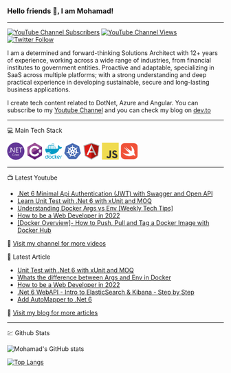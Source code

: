 ### Hello friends 👋, I am Mohamad!

---

[<img alt="YouTube Channel Subscribers" src="https://img.shields.io/youtube/channel/subscribers/UC9ao0wlk--d-bsjnCHBKDzA?style=social">](https://www.youtube.com/channel/UC9ao0wlk--d-bsjnCHBKDzA?sub_confirmation=1) [<img alt="YouTube Channel Views" src="https://img.shields.io/youtube/channel/views/UC9ao0wlk--d-bsjnCHBKDzA?style=social">](https://www.youtube.com/c/mohamadlawand) [<img alt="Twitter Follow" src="https://img.shields.io/twitter/follow/moe23?style=social">](https://twitter.com/Moe23)

I am a determined and forward-thinking Solutions Architect with 12+ years of experience, working across a wide range of industries, from financial institutes to government entities. Proactive and adaptable, specializing in SaaS across multiple platforms; with a strong understanding and deep practical experience in developing sustainable, secure and long-lasting business applications. 

I create tech content related to DotNet, Azure and Angular. You can subscribe to my [Youtube Channel](https://www.youtube.com/c/mohamadlawand) and you can check my blog on [dev.to](https://dev.to/moe23)

---
💻 Main Tech Stack

<img src="https://github.com/devicons/devicon/blob/master/icons/dotnetcore/dotnetcore-original.svg" alt="dotnet logo" width="40" height="40" /> <img src="https://github.com/devicons/devicon/blob/master/icons/csharp/csharp-original.svg" alt="csharp logo" width="40" height="40" /> <img src="https://github.com/devicons/devicon/blob/master/icons/docker/docker-plain-wordmark.svg" alt="csharp logo" width="40" height="40" /> <img src="https://github.com/devicons/devicon/blob/master/icons/kubernetes/kubernetes-plain.svg" alt="k8s logo" width="40" height="40" /> <img src="https://github.com/devicons/devicon/blob/master/icons/angularjs/angularjs-original.svg" alt="angular logo" width="40" height="40" /> <img src="https://github.com/devicons/devicon/blob/master/icons/javascript/javascript-original.svg" alt="JavaScript logo" width="40" height="40" /> <img src="https://github.com/devicons/devicon/blob/master/icons/swift/swift-original.svg" alt="swift logo" width="40" height="40" />

---
📺 Latest Youtube

<!-- YOUTUBE-VIDEOS-LIST:START -->
- [.Net 6 Minimal Api Authentication &lpar;JWT&rpar; with Swagger and Open API](https://www.youtube.com/watch?v=BH-xCMDpu6o)
- [Learn Unit Test with .Net 6 with xUnit and MOQ](https://www.youtube.com/watch?v=AW7ZcMOtwC8)
- [Understanding Docker Args vs Env [Weekly Tech Tips]](https://www.youtube.com/watch?v=MaoGm1rO_Qc)
- [How to be a Web Developer in 2022](https://www.youtube.com/watch?v=OXCO94ux3CU)
- [[Docker Overview]- How to Push, Pull and Tag a Docker Image with Docker Hub](https://www.youtube.com/watch?v=YgE1eOBh2Qc)
<!-- YOUTUBE-VIDEOS-LIST:END -->

🔗 [Visit my channel for more videos](https://www.youtube.com/c/mohamadlawand)

📖 Latest Article

<!-- BLOG-POST-LIST:START -->
- [Unit Test with .Net 6 with xUnit and MOQ](https://dev.to/moe23/learn-unit-test-with-net-6-with-xunit-and-moq-k9i)
- [Whats the difference between Args and Env in Docker](https://dev.to/moe23/whats-the-difference-between-args-and-env-in-docker-1d4c)
- [How to be a Web Developer in 2022](https://dev.to/moe23/how-to-be-a-web-developer-in-2022-3pge)
- [.Net 6 WebAPI - Intro to ElasticSearch &amp; Kibana  - Step by Step](https://dev.to/moe23/net-6-webapi-intro-to-elasticsearch-kibana-step-by-step-p9l)
- [Add AutoMapper to .Net 6](https://dev.to/moe23/add-automapper-to-net-6-3fdn)
<!-- BLOG-POST-LIST:END -->

🔗 [Visit my blog for more articles](https://dev.to/moe23)

---
💹 Github Stats

![Mohamad's GitHub stats](https://github-readme-stats.vercel.app/api?username=mohamadlawand087&show_icons=true&theme=radical)

[![Top Langs](https://github-readme-stats.vercel.app/api/top-langs/?username=mohamadlawand087&theme=radical)](https://github.com/anuraghazra/github-readme-stats)

<!--
**mohamadlawand087/mohamadlawand087** is a ✨ _special_ ✨ repository because its `README.md` (this file) appears on your GitHub profile.

Here are some ideas to get you started:

- 🔭 I’m currently working on ...
- 🌱 I’m currently learning ...
- 👯 I’m looking to collaborate on ...
- 🤔 I’m looking for help with ...
- 💬 Ask me about ...
- 📫 How to reach me: ...
- 😄 Pronouns: ...
- ⚡ Fun fact: ...
-->
